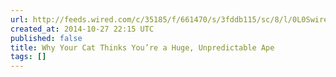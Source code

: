 ```yaml
---
url: http://feeds.wired.com/c/35185/f/661470/s/3fddb115/sc/8/l/0L0Swired0N0C20A140C10A0Ccat0Ethinks0Eyoure0Ehuge0Eunpredictable0Eape0C/story01.htm
created_at: 2014-10-27 22:15 UTC
published: false
title: Why Your Cat Thinks You’re a Huge, Unpredictable Ape
tags: []
---
```



